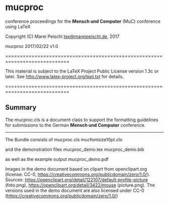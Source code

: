 # mucproc
conference proceedings for the **Mensch und Computer** (MuC) conference using LaTeX

 Copyright (C) Marei Peischl <tex@mareipeischl.de>, 2017

 mucproc 2017/02/22 v1.0

============================================================================

 This material is subject to the LaTeX Project Public License version 1.3c
 or later. See http://www.latex-project.org/lppl.txt for details.

============================================================================

Summary
------------------
The mucproc.cls is a document class to support the formatting guidelines for submissions to the German **Mensch und Computer** conference.

------------------

The Bundle consists of
mucproc.cls
mucfontsize10pt.clo

and the demonstration files
mucproc_demo.tex
mucproc_demo.bib

as well as the example output
mucproc_demo.pdf

Images in the demo document based on clipart from openclipart.org (license:
CC-0, https://creativecommons.org/publicdomain/zero/1.0/). Sources:
https://openclipart.org/detail/122107/default-profile-picture (foto.png), https://openclipart.org/detail/3422/mouse
(picture.png). The versions used in the demo document are also licensed under
CC-0 (https://creativecommons.org/publicdomain/zero/1.0/)


